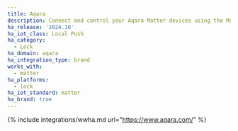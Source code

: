 ```yaml
---
title: Aqara
description: Connect and control your Aqara Matter devices using the Matter integration
ha_release: '2024.10'
ha_iot_class: Local Push
ha_category:
  - Lock
ha_domain: aqara
ha_integration_type: brand
works_with:
  - matter
ha_platforms:
  - lock
ha_iot_standard: matter
ha_brand: true
---
```


{% include integrations/wwha.md url="https://www.aqara.com/" %}
